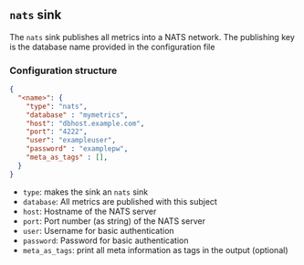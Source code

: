 ## `nats` sink

The `nats` sink publishes all metrics into a NATS network. The publishing key is the database name provided in the configuration file

### Configuration structure

```json
{
  "<name>": {
    "type": "nats",
    "database" : "mymetrics",
    "host": "dbhost.example.com",
    "port": "4222",
    "user": "exampleuser",
    "password" : "examplepw",
    "meta_as_tags" : [],
  }
}
```

- `type`: makes the sink an `nats` sink
- `database`: All metrics are published with this subject
- `host`: Hostname of the NATS server
- `port`: Port number (as string) of the NATS server
- `user`: Username for basic authentication
- `password`: Password for basic authentication
- `meta_as_tags`: print all meta information as tags in the output (optional)
